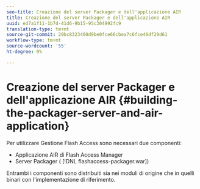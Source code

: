 ```yaml
---
seo-title: Creazione del server Packager e dell'applicazione AIR
title: Creazione del server Packager e dell'applicazione AIR
uuid: ed7a1f11-1b7d-41d6-9b15-95c304992fc9
translation-type: tm+mt
source-git-commit: 29bc8323460d9be0fce66cbea7c6fce46df20d61
workflow-type: tm+mt
source-wordcount: '55'
ht-degree: 0%

---
```



# Creazione del server Packager e dell&#39;applicazione AIR {#building-the-packager-server-and-air-application}

Per utilizzare Gestione Flash Access sono necessari due componenti:

* Applicazione AIR di Flash Access Manager
* Server Packager ( [!DNL flashaccess-packager.war])

Entrambi i componenti sono distribuiti sia nei moduli di origine che in quelli binari con l&#39;implementazione di riferimento.
